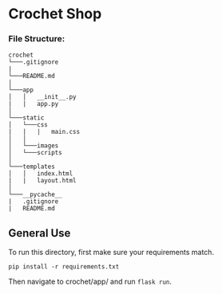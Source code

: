 # Crochet Shop
### File Structure:
```
crochet
└───.gitignore
|
└───README.md
│
└───app
│   │   __init__.py
|   |   app.py
│
└───static
│   └───css
|   |   |   main.css
│   │  
│   └───images
│   └───scripts
│
└───templates
│   │   index.html
|   |   layout.html
│
└───__pycache__
|   .gitignore
|   README.md
```

## General Use
To run this directory, first make sure your requirements match. 

`pip install -r requirements.txt`

Then navigate to crochet/app/ and run `flask run`.